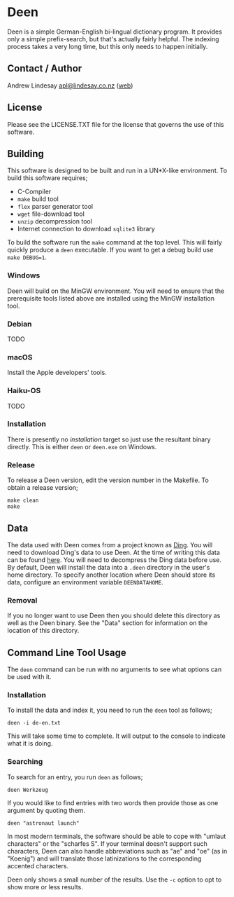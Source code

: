 # Deen

Deen is a simple German-English bi-lingual dictionary program.  It provides only a simple prefix-search, but that's actually fairly helpful.  The indexing process takes a very long time, but this only needs to happen initially.

## Contact / Author

Andrew Lindesay <apl@lindesay.co.nz> ([web](http://www.silvereye.co.nz/))

## License

Please see the LICENSE.TXT file for the license that governs the use of this software.

## Building

This software is designed to be built and run in a UN*X-like environment.  To build this software requires;

* C-Compiler
* ```make``` build tool
* ```flex``` parser generator tool
* ```wget``` file-download tool
* ```unzip``` decompression tool
* Internet connection to download ```sqlite3``` library

To build the software run the ```make``` command at the top level.  This will fairly quickly produce a ```deen``` executable.  If you want to get a debug build use ```make DEBUG=1```.

### Windows

Deen will build on the MinGW environment.  You will need to ensure that the prerequisite tools listed above are installed using the MinGW installation tool.

### Debian

TODO

### macOS

Install the Apple developers' tools.

### Haiku-OS

TODO

### Installation

There is presently no _installation_ target so just use the resultant binary directly.  This is either ```deen``` or ```deen.exe``` on Windows.

### Release

To release a Deen version, edit the version number in the Makefile.  To obtain a release version;

```
make clean
make
```

## Data

The data used with Deen comes from a project known as [Ding](https://www-user.tu-chemnitz.de/~fri/ding/).  You will need to download Ding's data to use Deen.  At the time of writing this data can be found [here](http://ftp.tu-chemnitz.de/pub/Local/urz/ding/de-en/de-en.txt.gz).  You will need to decompress the Ding data before use.  By default, Deen will install the data into a ```.deen``` directory in the user's home directory.  To specify another location where Deen should store its data, configure an environment variable ```DEENDATAHOME```.

### Removal

If you no longer want to use Deen then you should delete this directory as well as the Deen binary.  See the "Data" section for information on the location of this directory.

## Command Line Tool Usage

The ```deen``` command can be run with no arguments to see what options can be used with it.

### Installation

To install the data and index it, you need to run the ```deen``` tool as follows;

```
deen -i de-en.txt
```

This will take some time to complete.  It will output to the console to indicate what it is doing.

### Searching

To search for an entry, you run ```deen``` as follows;

```
deen Werkzeug
```

If you would like to find entries with two words then provide those as one argument by quoting them.

```
deen "astronaut launch"
```

In most modern terminals, the software should be able to cope with "umlaut characters" or the "scharfes S".  If your terminal doesn't support such characters, Deen can also handle abbreviations such as "ae" and "oe" (as in "Koenig") and will translate those latinizations to the corresponding accented characters.

Deen only shows a small number of the results.  Use the ```-c``` option to opt to show more or less results.
